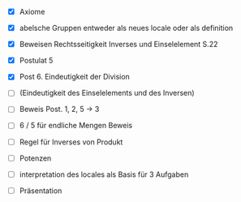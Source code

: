 - [x] Axiome
- [x] abelsche Gruppen entweder als neues locale oder als definition
- [x] Beweisen Rechtsseitigkeit Inverses und Einselelement S.22

- [x] Postulat 5
- [x] Post 6. Eindeutigkeit der Division 
- [ ] (Eindeutigkeit des Einselelements und des Inversen)

- [ ] Beweis Post. 1, 2, 5 -> 3
- [ ] 6 / 5 für endliche Mengen Beweis

- [ ] Regel für Inverses von Produkt 
- [ ] Potenzen 

- [ ] interpretation des locales als Basis für 3 Aufgaben
- [ ] Präsentation